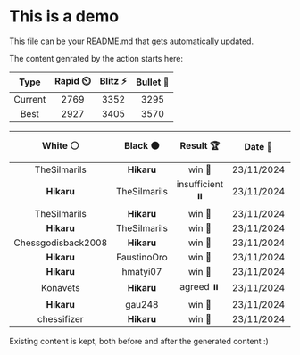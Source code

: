 # This is a demo

This file can be your README.md that gets automatically updated.

The content genrated by the action starts here:

<!--START_SECTION:chessStats-->
<!-- Automatically generated with https://github.com/Balastrong/chess-stats-action -->

| Type | Rapid ⏲️ | Blitz ⚡ | Bullet 🔫 |
|:---:|:---:|:---:|:---:|
| Current | 2769 | 3352 | 3295 |
| Best | 2927 | 3405 | 3570 |

| White ⚪ | Black ⚫ | Result 🏆 | Date 📅 | Position 🗺️ | Type 🕕 |
|:---:|:---:|:---:|:---:|:---:|:---:|
| TheSilmarils | **Hikaru** | win 🥇 | 23/11/2024 | <a href="http://www.ee.unb.ca/cgi-bin/tervo/fen.pl?select=8/7p/6p1/2p2P1P/4K3/2k5/3p4/8 w - -">Link</a> | Blitz |
| **Hikaru** | TheSilmarils | insufficient ⏸️ | 23/11/2024 | <a href="http://www.ee.unb.ca/cgi-bin/tervo/fen.pl?select=8/n7/k4K2/8/8/8/8/8 b - -">Link</a> | Blitz |
| TheSilmarils | **Hikaru** | win 🥇 | 23/11/2024 | <a href="http://www.ee.unb.ca/cgi-bin/tervo/fen.pl?select=8/1p6/p1pN4/2P1p3/1P6/P3kb2/3p4/4K3 w - -">Link</a> | Blitz |
| **Hikaru** | TheSilmarils | win 🥇 | 23/11/2024 | <a href="http://www.ee.unb.ca/cgi-bin/tervo/fen.pl?select=8/4R3/p1r1kpp1/2B5/1P2PPK1/P1n5/8/8 b - -">Link</a> | Blitz |
| Chessgodisback2008 | **Hikaru** | win 🥇 | 23/11/2024 | <a href="http://www.ee.unb.ca/cgi-bin/tervo/fen.pl?select=7k/pp4p1/8/2P5/4Q1Pp/3pb2P/PP3qK1/4N3 w - -">Link</a> | Bullet |
| **Hikaru** | FaustinoOro | win 🥇 | 23/11/2024 | <a href="http://www.ee.unb.ca/cgi-bin/tervo/fen.pl?select=2r3k1/p4pp1/4qn1p/PP6/3Q4/6PP/5PB1/3R2K1 b - -">Link</a> | Bullet |
| **Hikaru** | hmatyi07 | win 🥇 | 23/11/2024 | <a href="http://www.ee.unb.ca/cgi-bin/tervo/fen.pl?select=r5k1/pp3q1p/2n1p1p1/2p5/2Q1N3/8/PPPP1bPP/R1BK1R2 b - -">Link</a> | Bullet |
| Konavets | **Hikaru** | agreed ⏸️ | 23/11/2024 | <a href="http://www.ee.unb.ca/cgi-bin/tervo/fen.pl?select=3B1k2/p4pp1/1p2b2p/4Pp2/1P3P2/8/PK4PP/8 w - -">Link</a> | Bullet |
| **Hikaru** | gau248 | win 🥇 | 23/11/2024 | <a href="http://www.ee.unb.ca/cgi-bin/tervo/fen.pl?select=R1k1r3/7R/1p1p2p1/3n2B1/3p1PP1/P2P4/1PPK4/4r3 b - -">Link</a> | Bullet |
| chessifizer | **Hikaru** | win 🥇 | 23/11/2024 | <a href="http://www.ee.unb.ca/cgi-bin/tervo/fen.pl?select=3r1rk1/pp3p1p/1b4p1/4n3/2P2nP1/8/PPQ1BPq1/3RRNK1 w - -">Link</a> | Bullet |

<!--END_SECTION:chessStats-->

Existing content is kept, both before and after the generated content :)
